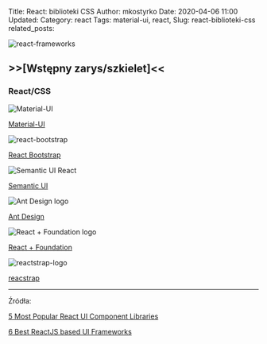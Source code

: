 Title: React: biblioteki CSS
Author: mkostyrko
Date: 2020-04-06 11:00
Updated:
Category: react
Tags: material-ui, react, 
Slug: react-biblioteki-css
related_posts: 

![react-frameworks](https://miro.medium.com/max/700/1*vG6q-GywcO8ms1SF8DD_kA.png)

## >>[Wstępny zarys/szkielet]<<

### React/CSS

![Material-UI](https://material-ui.com/static/logo_raw.svg)

[Material-UI](https://material-ui.com/)

![react-bootstrap](https://miro.medium.com/max/700/0*_e2r9rM2gWJbwd_i.png)

[React Bootstrap](https://getbootstrap.com/)

![Semantic UI React](https://miro.medium.com/max/700/0*2p5vgz-XGXtecj1e.png)

[Semantic UI]()


![Ant Design logo](https://miro.medium.com/max/700/0*6NfLW6MJs52pCsJY.png)

[Ant Design]()


![React + Foundation logo](https://miro.medium.com/max/700/0*AtIiermHLJaJeA2Y.png)

[React + Foundation]()


![reactstrap-logo](https://reactstrap.github.io/)

[reacstrap](https://reactstrap.github.io/)


---
Źródła:


[5 Most Popular React UI Component Libraries](https://hackernoon.com/5-most-popular-react-ui-component-libraries-5sx3t9c)

[6 Best ReactJS based UI Frameworks](https://medium.com/@zeolearn/6-best-reactjs-based-ui-frameworks-9c780b96236c)



